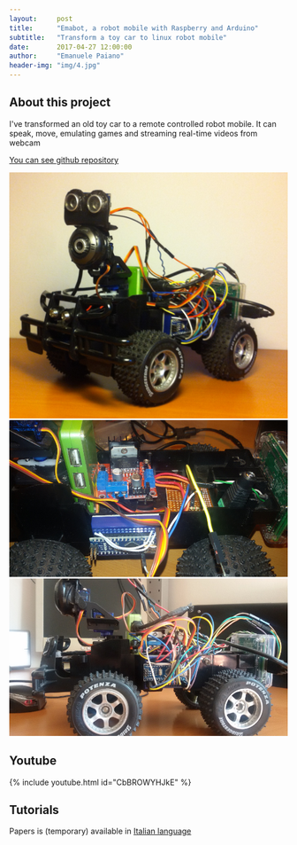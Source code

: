 ```yaml
---
layout:     post
title:      "Emabot, a robot mobile with Raspberry and Arduino"
subtitle:   "Transform a toy car to linux robot mobile"
date:       2017-04-27 12:00:00
author:     "Emanuele Paiano"
header-img: "img/4.jpg"
---
```


<h2 class="section-heading">About this project</h2>

<p>I've transformed an old toy car to a remote controlled robot mobile. It can speak, move, emulating games and streaming real-time videos from webcam</p>

<p><a href="https://github.com/emanuelepaiano/emabot">You can see github repository</a></p>

<a href="#">
    <img src="https://github.com/emanuelepaiano/emabot/blob/master/screenshots/01.jpg?raw=true" alt="Screenshot">
</a>

<a href="#">
    <img src="https://github.com/emanuelepaiano/emabot/blob/master/screenshots/07.jpg?raw=true" alt="Screenshot">
</a>

<a href="#">
    <img src="https://github.com/emanuelepaiano/emabot/blob/master/screenshots/08.jpg?raw=true" alt="Screenshot">
</a>

<h2 class="section-heading">Youtube</h2>
{% include youtube.html id="CbBROWYHJkE" %}

<h2 class="section-heading">Tutorials</h2>
 
<p>Papers is (temporary) available in <a href="https://github.com/emanuelepaiano/emabot/blob/master/Emabot_ITA_part%201.pdf">Italian language</a></p>


